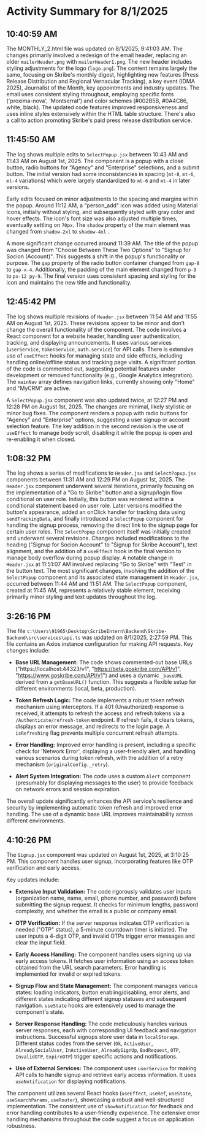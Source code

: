 # Activity Summary for 8/1/2025

## 10:40:59 AM
The MONTHLY_2.html file was updated on 8/1/2025, 9:41:03 AM.  The changes primarily involved a redesign of the email header, replacing an older `mailerHeader.png` with `mailerHeader1.png`. The new header includes styling adjustments for the logo (`logo.png`). The content remains largely the same, focusing on Skribe's monthly digest, highlighting new features (Press Release Distribution and Regional Vernacular Tracking), a key event (IDMA 2025), Journalist of the Month, key appointments and industry updates.  The email uses consistent styling throughout, employing specific fonts ('proxima-nova', 'Montserrat') and color schemes (#002B5B, #0A4C86, white, black).  The updated code features improved responsiveness and uses inline styles extensively within the HTML table structure.  There's also a call to action promoting Skribe's paid press release distribution service.


## 11:45:50 AM
The log shows multiple edits to `SelectPopup.jsx` between 10:43 AM and 11:43 AM on August 1st, 2025.  The component is a popup with a close button, radio buttons for "Agency" and "Enterprise" selections, and a submit button.  The initial version had some inconsistencies in spacing (`mt-8`, `mt-6`, `mt-4` variations) which were largely standardized to `mt-6` and `mt-4` in later versions.

Early edits focused on minor adjustments to the spacing and margins within the popup.  Around 11:12 AM, a "person_add" icon was added using Material Icons, initially without styling, and subsequently styled with gray color and hover effects.  The icon's font size was also adjusted multiple times, eventually settling on `70px`.  The `shadow` property of the main element was changed from `shadow-2xl` to `shadow-4xl` .

A more significant change occurred around 11:39 AM. The title of the popup was changed from "Choose Between These Two Options" to "Signup for Socion (Account)".  This suggests a shift in the popup's functionality or purpose.  The `gap` property of the radio button container changed from `gap-8` to `gap-x-4`. Additionally, the padding of the main element changed from `p-9` to `px-12 py-9`.  The final version uses consistent spacing and styling for the icon and maintains the new title and functionality.


## 12:45:42 PM
The log shows multiple revisions of `Header.jsx` between 11:54 AM and 11:55 AM on August 1st, 2025.  These revisions appear to be minor and don't change the overall functionality of the component.  The code involves a React component for a website header, handling user authentication, tracking, and displaying announcements.  It uses various services (`userService`, `tokenService`, `auth.service`) for API calls.  There is extensive use of `useEffect` hooks for managing state and side effects, including handling online/offline status and tracking page visits.  A significant portion of the code is commented out, suggesting potential features under development or removed functionality (e.g., Google Analytics integration).  The `mainNav` array defines navigation links, currently showing only "Home" and "MyCRM" are active.

A `SelectPopup.jsx` component was also updated twice, at 12:27 PM and 12:28 PM on August 1st, 2025. The changes are minimal, likely stylistic or minor bug fixes. The component renders a popup with radio buttons for "Agency" and "Enterprise" options, suggesting a user signup or account selection feature.  The key addition in the second revision is the use of `useEffect` to manage body scroll, disabling it while the popup is open and re-enabling it when closed.


## 1:08:32 PM
The log shows a series of modifications to `Header.jsx` and `SelectPopup.jsx` components between 11:31 AM and 12:29 PM on August 1st, 2025.  The `Header.jsx` component underwent several iterations, primarily focusing on the implementation of a "Go to Skribe" button and a signup/login flow conditional on user role.  Initially, this button was rendered within a conditional statement based on user role. Later versions modified the button's appearance, added an onClick handler for tracking data using `sendTrackingData`, and finally introduced a `SelectPopup` component for handling the signup process, removing the direct link to the signup page for certain user roles. The `SelectPopup` component itself was initially created and underwent several revisions.  Changes included modifications to the heading ("Signup for Socion Account" to "Signup for Skribe Account"), text alignment, and the addition of a `useEffect` hook in the final version to manage body overflow during popup display.  A notable change in `Header.jsx` at 11:51:07 AM involved replacing "Go to Skribe" with "Test" in the button text.  The most significant changes, involving the addition of the `SelectPopup` component and its associated state management in `Header.jsx`, occurred between 11:44 AM and 11:51 AM.  The `SelectPopup` component, created at 11:45 AM, represents a relatively stable element, receiving primarily minor styling and text updates throughout the log.


## 3:26:16 PM
The file `c:\Users\91965\Desktop\ScribeIntern\Backend\Skribe-Backend\src\services\api.ts` was updated on 8/1/2025, 2:27:59 PM.  This file contains an Axios instance configuration for making API requests.  Key changes include:

* **Base URL Management:** The code shows commented-out base URLs ("https://localhost:44323/v1", "https://beta.goskribe.com/API/v1", "https://www.goskribe.com/API/v1") and uses a dynamic `_baseURL` derived from a `getBaseURL()` function. This suggests a flexible setup for different environments (local, beta, production).

* **Token Refresh Logic:**  The code implements a robust token refresh mechanism using interceptors.  If a 401 (Unauthorized) response is received, it attempts to refresh the access and refresh tokens via a `/Authenticate/refresh-token` endpoint.  If refresh fails, it clears tokens, displays an error message, and redirects to the login page.  A `isRefreshing` flag prevents multiple concurrent refresh attempts.

* **Error Handling:** Improved error handling is present, including a specific check for 'Network Error',  displaying a user-friendly alert, and handling various scenarios during token refresh, with the addition of a retry mechanism (`originalConfig._retry`).

* **Alert System Integration:** The code uses a custom `Alert` component (presumably for displaying messages to the user) to provide feedback on network errors and session expiration.


The overall update significantly enhances the API service's resilience and security by implementing automatic token refresh and improved error handling.  The use of a dynamic base URL improves maintainability across different environments.


## 4:10:26 PM
The `Signup.jsx` component was updated on August 1st, 2025, at 3:10:25 PM.  This component handles user signup, incorporating features like OTP verification and early access.

Key updates include:

* **Extensive Input Validation:** The code rigorously validates user inputs (organization name, name, email, phone number, and password) before submitting the signup request.  It checks for minimum lengths, password complexity, and whether the email is a public or company email.

* **OTP Verification:**  If the server response indicates OTP verification is needed ("OTP" status), a 5-minute countdown timer is initiated.  The user inputs a 4-digit OTP, and invalid OTPs trigger error messages and clear the input field.

* **Early Access Handling:** The component handles users signing up via early access tokens. It fetches user information using an access token obtained from the URL search parameters.  Error handling is implemented for invalid or expired tokens.

* **Signup Flow and State Management:**  The component manages various states: loading indicators, button enabling/disabling, error alerts, and different states indicating different signup statuses and subsequent navigation.  `useState` hooks are extensively used to manage the component's state.

* **Server Response Handling:** The code meticulously handles various server responses, each with corresponding UI feedback and navigation instructions.  Successful signups store user data in `localStorage`.  Different status codes from the server (`Ok`, `ActiveUser`, `AlreadySocialUser`, `InActiveUser`, `AlreadySignUp`, `BadRequest`, `OTP`, `InvalidOTP`, `ExpireOTP`) trigger specific actions and notifications.

* **Use of External Services:** The component uses `userService` for making API calls to handle signup and retrieve early access information.  It uses `useNotification` for displaying notifications.


The component utilizes several React hooks (`useEffect`, `useRef`, `useState`, `useSearchParams`, `useRouter`), showcasing a robust and well-structured implementation.  The consistent use of `showNotification` for feedback and error handling contributes to a user-friendly experience.  The extensive error handling mechanisms throughout the code suggest a focus on application robustness.
